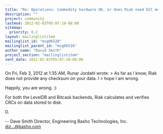 ```yaml
---
title: "Re: Operations: Commodity hardware OK, or does Riak need ECC memory?"
description: ""
project: community
lastmod: 2012-02-03T05:07:10-08:00
sitemap:
  priority: 0.2
layout: mailinglistitem
mailinglist_id: "msg06520"
mailinglist_parent_id: "msg06516"
author_name: "David Smith"
project_section: "mailinglistitem"
sent_date: 2012-02-03T05:07:10-08:00
---
```



On Fri, Feb 3, 2012 at 1:35 AM, Runar Jordahl  wrote:
&gt; As far as I know, Riak does not provide any checksum on your data. I
&gt; hope I am wrong.

Happily, you are wrong. :)

For both the LevelDB and Bitcask backends, Riak calculates and
verifies CRCs on data stored to disk.

D.

-- 
Dave Smith
Director, Engineering
Basho Technologies, Inc.
diz...@basho.com

